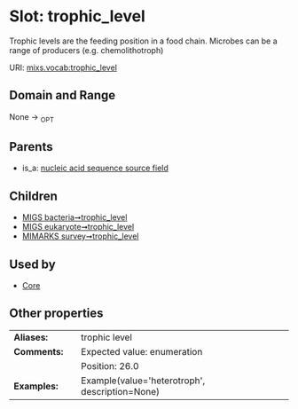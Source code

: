 
# Slot: trophic_level


Trophic levels are the feeding position in a food chain. Microbes can be a range of producers (e.g. chemolithotroph)

URI: [mixs.vocab:trophic_level](https://w3id.org/mixs/vocab/trophic_level)


## Domain and Range

None ->  <sub>OPT</sub> 

## Parents

 *  is_a: [nucleic acid sequence source field](nucleic_acid_sequence_source_field.md)

## Children

 *  [MIGS bacteria➞trophic_level](MIGS_bacteria_trophic_level.md)
 *  [MIGS eukaryote➞trophic_level](MIGS_eukaryote_trophic_level.md)
 *  [MIMARKS survey➞trophic_level](MIMARKS_survey_trophic_level.md)

## Used by

 * [Core](Core.md)

## Other properties

|  |  |  |
| --- | --- | --- |
| **Aliases:** | | trophic level |
| **Comments:** | | Expected value: enumeration |
|  | | Position: 26.0 |
| **Examples:** | | Example(value='heterotroph', description=None) |

